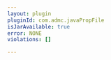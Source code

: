 ```yaml
---
layout: plugin
pluginId: com.admc.javaPropFile
isJarAvailable: true
error: NONE
violations: []

---
```

